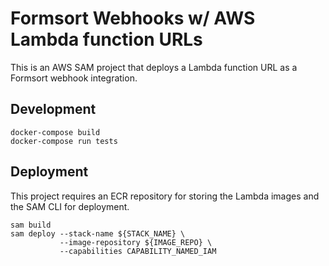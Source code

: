# Formsort Webhooks w/ AWS Lambda function URLs
This is an AWS SAM project that deploys a Lambda function URL as a Formsort webhook integration.

## Development
```shell
docker-compose build
docker-compose run tests
```

## Deployment
This project requires an ECR repository for storing the Lambda images and the SAM CLI for deployment.

```shell
sam build
sam deploy --stack-name ${STACK_NAME} \
           --image-repository ${IMAGE_REPO} \
           --capabilities CAPABILITY_NAMED_IAM
```
